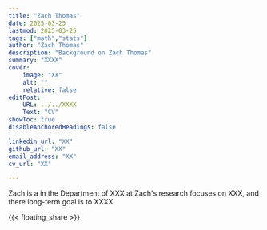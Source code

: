 ```yaml
---
title: "Zach Thomas"
date: 2025-03-25
lastmod: 2025-03-25
tags: ["math","stats"]
author: "Zach Thomas"
description: "Background on Zach Thomas" 
summary: "XXXX"
cover:
    image: "XX"
    alt: ""
    relative: false
editPost:
    URL: ../../XXXX
    Text: "CV"
showToc: true
disableAnchoredHeadings: false

linkedin_url: "XX"
github_url: "XX"
email_address: "XX"
cv_url: "XX"

---
```


Zach is a <majors and minors> in the Department of XXX at <School>
Zach's research focuses on XXX, and there long-term goal is to XXXX.

{{< floating_share >}} 
